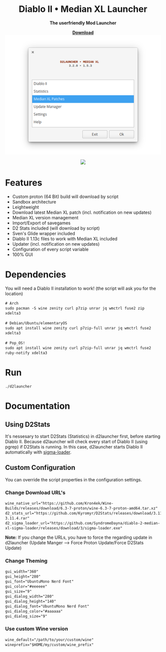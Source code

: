 <div align="center">
  <h1>Diablo II • Median XL Launcher</h1>
  <p><b>The userfriendly Mod Launcher</b></p>
  <div><a href="https://github.com/murkl/d2launcher/releases/latest"><b>Download</b></a></div>
  <div><img src="https://raw.githubusercontent.com/murkl/d2launcher/master/res/screenshot.png" /></div>
  <p><img src="https://img.shields.io/badge/MAINTAINED-YES-green?style=for-the-badge" /></p>
</div>

# Features

- Custom proton (64 Bit) build will download by script
- Sandbox architecture
- Leightweight
- Download latest Median XL patch (incl. notification on new updates)
- Median XL version management
- Import/Export of savegames
- D2 Stats included (will download by script)
- Sven's Glide wrapper included
- Diablo II 1.13c files to work with Median XL included
- Updater (incl. notification on new updates)
- Configuration of every script variable
- 100% GUI

# Dependencies

You will need a Diablo II installation to work! (the script will ask you for the location)

```
# Arch
sudo pacman -S wine zenity curl p7zip unrar jq wmctrl fuse2 zip xdelta3

# Debian/Ubuntu/elementaryOS
sudo apt install wine zenity curl p7zip-full unrar jq wmctrl fuse2 xdelta3

# Pop_OS!
sudo apt install wine zenity curl p7zip-full unrar jq wmctrl fuse2 ruby-notify xdelta3
```

# Run

```
./d2launcher
```

# Documentation

## Using D2Stats

It's nessesary to start D2Stats (Statistics) in d2launcher first, before starting Diablo II. Because d2launcher will check every start of Diablo II (using pgrep) if D2Stats is running. In this case, d2launcher starts Diablo II automatically with [sigma-loader](https://github.com/SyndromeDayna/diablo-2-median-xl-sigma-loader).

## Custom Configuration

You can override the script properties in the configuration settings.

### Change Download URL's

```
wine_native_url="https://github.com/Kron4ek/Wine-Builds/releases/download/6.3-7-proton/wine-6.3-7-proton-amd64.tar.xz"
d2_stats_url="https://github.com/Kyromyr/D2Stats/releases/download/3.11.4/D2Stats-3.11.4.rar"
d2_sigma_loader_url="https://github.com/SyndromeDayna/diablo-2-median-xl-sigma-loader/releases/download/3/sigma-loader.exe"
```

**Note:** If you change the URLs, you have to force the regarding update in d2launcher (Update Manger --> Force Proton Update/Force D2Stats Update)

### Change Theming

```
gui_width="360"
gui_height="280"
gui_font="UbuntuMono Nerd Font"
gui_color="#eeeeee"
gui_size="9"
gui_dialog_width="280"
gui_dialog_height="140"
gui_dialog_font="UbuntuMono Nerd Font"
gui_dialog_color="#aaaaaa"
gui_dialog_size="9"
```

### Use custom Wine version

```
wine_default="/path/to/your/custom/wine"
wineprefix="$HOME/my/custom/wine_prefix"
```
